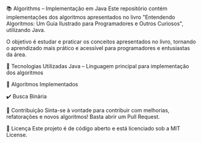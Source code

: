 📚 Algorithms – Implementação em Java
Este repositório contém implementações dos algoritmos apresentados no livro "Entendendo Algoritmos: Um Guia Ilustrado para Programadores e Outros Curiosos", utilizando Java.

O objetivo é estudar e praticar os conceitos apresentados no livro, tornando o aprendizado mais prático e acessível para programadores e entusiastas da área.

🚀 Tecnologias Utilizadas
Java – Linguagem principal para implementação dos algoritmos

📖 Algoritmos Implementados

✔️ Busca Binária

📌 Contribuição
Sinta-se à vontade para contribuir com melhorias, refatorações e novos algoritmos! Basta abrir um Pull Request.

📜 Licença
Este projeto é de código aberto e está licenciado sob a MIT License.
